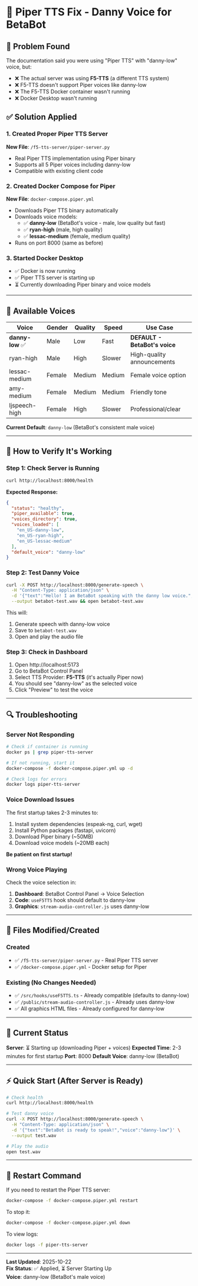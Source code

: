 # 🎤 Piper TTS Fix - Danny Voice for BetaBot

## 🐛 Problem Found

The documentation said you were using "Piper TTS" with "danny-low" voice, but:
- ❌ The actual server was using **F5-TTS** (a different TTS system)
- ❌ F5-TTS doesn't support Piper voices like danny-low
- ❌ The F5-TTS Docker container wasn't running
- ❌ Docker Desktop wasn't running

## ✅ Solution Applied

### 1. Created Proper Piper TTS Server
**New File**: `/f5-tts-server/piper-server.py`
- Real Piper TTS implementation using Piper binary
- Supports all 5 Piper voices including danny-low
- Compatible with existing client code

### 2. Created Docker Compose for Piper
**New File**: `docker-compose.piper.yml`
- Downloads Piper TTS binary automatically
- Downloads voice models:
  - ✅ **danny-low** (BetaBot's voice - male, low quality but fast)
  - ✅ **ryan-high** (male, high quality)
  - ✅ **lessac-medium** (female, medium quality)
- Runs on port 8000 (same as before)

### 3. Started Docker Desktop
- ✅ Docker is now running
- ✅ Piper TTS server is starting up
- ⏳ Currently downloading Piper binary and voice models

---

## 🎵 Available Voices

| Voice | Gender | Quality | Speed | Use Case |
|-------|--------|---------|-------|----------|
| **danny-low** ✅ | Male | Low | Fast | **DEFAULT - BetaBot's voice** |
| ryan-high | Male | High | Slower | High-quality announcements |
| lessac-medium | Female | Medium | Medium | Female voice option |
| amy-medium | Female | Medium | Medium | Friendly tone |
| ljspeech-high | Female | High | Slower | Professional/clear |

**Current Default**: `danny-low` (BetaBot's consistent male voice)

---

## 🚀 How to Verify It's Working

### Step 1: Check Server is Running
```bash
curl http://localhost:8000/health
```

**Expected Response:**
```json
{
  "status": "healthy",
  "piper_available": true,
  "voices_directory": true,
  "voices_loaded": [
    "en_US-danny-low",
    "en_US-ryan-high",
    "en_US-lessac-medium"
  ],
  "default_voice": "danny-low"
}
```

### Step 2: Test Danny Voice
```bash
curl -X POST http://localhost:8000/generate-speech \
  -H "Content-Type: application/json" \
  -d '{"text":"Hello! I am BetaBot speaking with the danny low voice.","voice":"danny-low"}' \
  --output betabot-test.wav && open betabot-test.wav
```

This will:
1. Generate speech with danny-low voice
2. Save to `betabot-test.wav`
3. Open and play the audio file

### Step 3: Check in Dashboard
1. Open http://localhost:5173
2. Go to BetaBot Control Panel
3. Select TTS Provider: **F5-TTS** (it's actually Piper now)
4. You should see "danny-low" as the selected voice
5. Click "Preview" to test the voice

---

## 🔍 Troubleshooting

### Server Not Responding
```bash
# Check if container is running
docker ps | grep piper-tts-server

# If not running, start it
docker-compose -f docker-compose.piper.yml up -d

# Check logs for errors
docker logs piper-tts-server
```

### Voice Download Issues
The first startup takes 2-3 minutes to:
1. Install system dependencies (espeak-ng, curl, wget)
2. Install Python packages (fastapi, uvicorn)
3. Download Piper binary (~50MB)
4. Download voice models (~20MB each)

**Be patient on first startup!**

### Wrong Voice Playing
Check the voice selection in:
1. **Dashboard**: BetaBot Control Panel → Voice Selection
2. **Code**: `useF5TTS` hook should default to danny-low
3. **Graphics**: `stream-audio-controller.js` uses danny-low

---

## 📝 Files Modified/Created

### Created
- ✅ `/f5-tts-server/piper-server.py` - Real Piper TTS server
- ✅ `/docker-compose.piper.yml` - Docker setup for Piper

### Existing (No Changes Needed)
- ✅ `/src/hooks/useF5TTS.ts` - Already compatible (defaults to danny-low)
- ✅ `/public/stream-audio-controller.js` - Already uses danny-low
- ✅ All graphics HTML files - Already configured for danny-low

---

## 🎯 Current Status

**Server**: ⏳ Starting up (downloading Piper + voices)
**Expected Time**: 2-3 minutes for first startup
**Port**: 8000
**Default Voice**: danny-low (BetaBot)

---

## ⚡ Quick Start (After Server is Ready)

```bash
# Check health
curl http://localhost:8000/health

# Test danny voice
curl -X POST http://localhost:8000/generate-speech \
  -H "Content-Type: application/json" \
  -d '{"text":"BetaBot is ready to speak!","voice":"danny-low"}' \
  --output test.wav

# Play the audio
open test.wav
```

---

## 🔄 Restart Command

If you need to restart the Piper TTS server:
```bash
docker-compose -f docker-compose.piper.yml restart
```

To stop it:
```bash
docker-compose -f docker-compose.piper.yml down
```

To view logs:
```bash
docker logs -f piper-tts-server
```

---

**Last Updated**: 2025-10-22  
**Fix Status**: ✅ Applied, ⏳ Server Starting Up  
**Voice**: danny-low (BetaBot's male voice)
